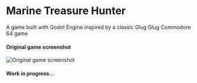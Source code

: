 # Marine Treasure Hunter

A game built with Godot Engine inspired by a classic Glug Glug Commodore 64 game


#### Original game screenshot
![Original game screenshot](http://www.gamesdatabase.org/Media/SYSTEM/Sinclair_ZX_Spectrum/SNAP/Thumb/Thumb_Glug_Glug_-_1984_-_CRL_Group.jpg)

#### Work in progress...
